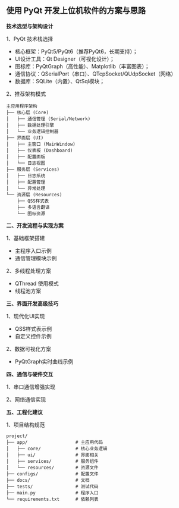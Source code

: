 ## 使用 PyQt 开发上位机软件的方案与思路

**技术选型与架构设计**

1、PyQt 技术栈选择
- 核心框架：PyQt5/PyQt6（推荐PyQt6，长期支持）；
- UI设计工具：Qt Designer（可视化设计）；
- 图标库：PyQtGraph（高性能）、Matplotlib（丰富图表）；
- 通信协议：QSerialPort（串口）、QTcpSocket/QUdpSocket（网络）
- 数据库：SQLite（内置）、QtSql模块；

2、推荐架构模式
```
主应用程序架构
├── 核心层 (Core)
│   ├── 通信管理 (Serial/Network)
│   ├── 数据处理引擎
│   └── 业务逻辑控制器
├── 界面层 (UI)
│   ├── 主窗口 (MainWindow)
│   ├── 仪表板 (Dashboard)
│   ├── 配置面板
│   └── 日志视图
├── 服务层 (Services)
│   ├── 日志系统
│   ├── 配置管理
│   └── 异常处理
└── 资源层 (Resources)
    ├── QSS样式表
    ├── 多语言翻译
    └── 图标资源
```

**二、开发流程与实现方案**

1、基础框架搭建
- 主程序入口示例
- 通信管理模块示例

2、多线程处理方案
- QThread 使用模式
- 线程池方案

**三、界面开发高级技巧**

1、现代化UI实现
- QSS样式表示例
- 自定义控件示例

2、数据可视化方案
- PyQtGraph实时曲线示例

**四、通信与硬件交互**

1、串口通信增强实现

2、网络通信实现

**五、工程化建议**

1、项目结构规范
```
project/
├── app/                  # 主应用代码
│   ├── core/             # 核心业务逻辑
│   ├── ui/               # 界面相关
│   ├── services/         # 服务组件
│   └── resources/        # 资源文件
├── configs/              # 配置文件
├── docs/                 # 文档
├── tests/                # 测试代码
├── main.py               # 程序入口
└── requirements.txt      # 依赖列表
```



